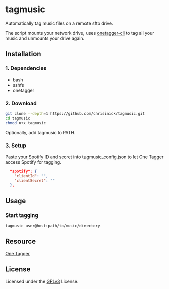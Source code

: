 # tagmusic

Automatically tag music files on a remote sftp drive.

The script mounts your network drive, uses [onetagger-cli](https://github.com/Marekkon5/onetagger) to tag all your music and unmounts your drive again.

## Installation

### 1. Dependencies

- bash
- sshfs
- onetagger

### 2. Download

```bash
git clone --depth=1 https://github.com/chrisinick/tagmusic.git
cd tagmusic
chmod u+x tagmusic
```

Optionally, add tagmusic to PATH.  

### 3. Setup

Paste your Spotify ID and secret into tagmusic_config.json to let One Tagger access Spotify for tagging.

```json
  "spotify": {
    "clientId": "",
    "clientSecret": ""
  },
```

## Usage

### Start tagging

```bash
tagmusic user@host:path/to/music/directory
```

## Resource

[One Tagger](https://onetagger.github.io/)

## License

Licensed under the [GPLv3](https://github.com/chrisinick/tagmusic/blob/master/LICENSE.txt) License.


